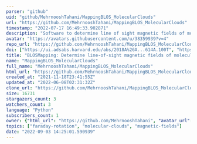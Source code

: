 ```yaml
---
parser: "github"
uid: "github/MehrnooshTahani/MappingBLOS_MolecularClouds"
url: "https://github.com/MehrnooshTahani/MappingBLOS_MolecularClouds"
timestamp: "2022-07-17 16:49:33.902871"
description: "Software to determine line of sight magnetic fields of molecular clouds (Tahani et al. 2018)"
avatar: "https://avatars.githubusercontent.com/u/38359939?v=4"
repo_url: "https://github.com/MehrnooshTahani/MappingBLOS_MolecularClouds"
doi: ["https://ui.adsabs.harvard.edu/abs/2018A%26A...614A.100T", "https://ui.adsabs.harvard.edu/abs/2022ascl.soft01003T/abstract"]
title: "BLOSMapping: Determine line-of-sight magnetic fields of molecular clouds"
name: "MappingBLOS_MolecularClouds"
full_name: "MehrnooshTahani/MappingBLOS_MolecularClouds"
html_url: "https://github.com/MehrnooshTahani/MappingBLOS_MolecularClouds"
created_at: "2021-11-18T23:41:55Z"
updated_at: "2022-06-08T02:31:32Z"
clone_url: "https://github.com/MehrnooshTahani/MappingBLOS_MolecularClouds.git"
size: 16731
stargazers_count: 3
watchers_count: 3
language: "Python"
subscribers_count: 1
owner: {"html_url": "https://github.com/MehrnooshTahani", "avatar_url": "https://avatars.githubusercontent.com/u/38359939?v=4", "login": "MehrnooshTahani", "type": "User"}
topics: ["faraday-rotation", "molecular-clouds", "magnetic-fields"]
date: "2022-09-03 14:25:01.590939"
---
```

